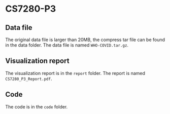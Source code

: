 # CS7280-P3

## Data file
The original data file is larger than 20MB, the compress tar file can be found in the data folder. The data file is named `WHO-COVID.tar.gz`.

## Visualization report
The visualization report is in the `report` folder. The report is named `CS7280_P3_Report.pdf`.

## Code
The code is in the `code` folder. 